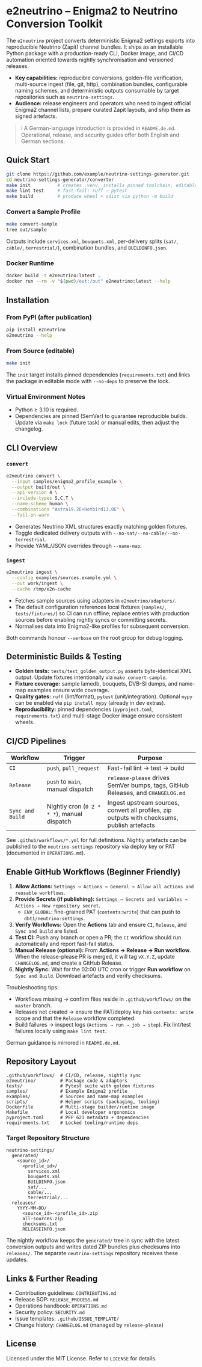 # e2neutrino – Enigma2 to Neutrino Conversion Toolkit

The `e2neutrino` project converts deterministic Enigma2 settings exports into reproducible Neutrino (Zapit) channel bundles. It ships as an installable Python package with a production-ready CLI, Docker image, and CI/CD automation oriented towards nightly synchronisation and versioned releases.

- **Key capabilities:** reproducible conversions, golden-file verification, multi-source ingest (file, git, http), combination bundles, configurable naming schemes, and deterministic outputs consumable by target repositories such as `neutrino-settings`.
- **Audience:** release engineers and operators who need to ingest official Enigma2 channel lists, prepare curated Zapit layouts, and ship them as signed artefacts.

> ℹ️ A German-language introduction is provided in `README.de.md`. Operational, release, and security guides offer both English and German sections.

## Quick Start

```bash
git clone https://github.com/example/neutrino-settings-generator.git
cd neutrino-settings-generator/converter
make init          # creates .venv, installs pinned toolchain, editable package
make lint test     # fast-fail: ruff → pytest
make build         # produce wheel + sdist via python -m build
```

### Convert a Sample Profile

```bash
make convert-sample
tree out/sample
```

Outputs include `services.xml`, `bouquets.xml`, per-delivery splits (`sat/`, `cable/`, `terrestrial/`), combination bundles, and `BUILDINFO.json`.

### Docker Runtime

```bash
docker build -t e2neutrino:latest .
docker run --rm -v "$(pwd)/out:/out" e2neutrino:latest --help
```

## Installation

### From PyPI (after publication)

```bash
pip install e2neutrino
e2neutrino --help
```

### From Source (editable)

```bash
make init
```

The `init` target installs pinned dependencies (`requirements.txt`) and links the package in editable mode with `--no-deps` to preserve the lock.

### Virtual Environment Notes

- Python ≥ 3.10 is required.
- Dependencies are pinned (SemVer) to guarantee reproducible builds. Update via `make lock` (future task) or manual edits, then adjust the changelog.

## CLI Overview

### `convert`

```bash
e2neutrino convert \
  --input samples/enigma2_profile_example \
  --output build/out \
  --api-version 4 \
  --include-types S,C,T \
  --name-scheme human \
  --combinations "Astra19.2E+Hotbird13.0E" \
  --fail-on-warn
```

- Generates Neutrino XML structures exactly matching golden fixtures.
- Toggle dedicated delivery outputs with `--no-sat/--no-cable/--no-terrestrial`.
- Provide YAML/JSON overrides through `--name-map`.

### `ingest`

```bash
e2neutrino ingest \
  --config examples/sources.example.yml \
  --out work/ingest \
  --cache /tmp/e2n-cache
```

- Fetches sample sources using adapters in `e2neutrino/adapters/`.
- The default configuration references local fixtures (`samples/`, `tests/fixtures/`) so CI can run offline; replace entries with production sources before enabling nightly syncs or committing secrets.
- Normalises data into Enigma2-like profiles for subsequent conversion.

Both commands honour `--verbose` on the root group for debug logging.

## Deterministic Builds & Testing

- **Golden tests:** `tests/test_golden_output.py` asserts byte-identical XML output. Update fixtures intentionally via `make convert-sample`.
- **Fixture coverage:** sample lamedb, bouquets, DVB-SI dumps, and name-map examples ensure wide coverage.
- **Quality gates:** `ruff` (lint/format), `pytest` (unit/integration). Optional `mypy` can be enabled via `pip install mypy` (already in dev extras).
- **Reproducibility:** pinned dependencies (`pyproject.toml`, `requirements.txt`) and multi-stage Docker image ensure consistent wheels.

## CI/CD Pipelines

| Workflow | Trigger | Purpose |
|----------|---------|---------|
| `CI` | `push`, `pull_request` | Fast-fail lint → test → build |
| `Release` | `push` to `main`, manual dispatch | `release-please` drives SemVer bumps, tags, GitHub Releases, and `CHANGELOG.md` |
| `Sync and Build` | Nightly cron (`0 2 * * *`), manual dispatch | Ingest upstream sources, convert all profiles, zip outputs with checksums, publish artefacts |

See `.github/workflows/*.yml` for full definitions. Nightly artefacts can be published to the `neutrino-settings` repository via deploy key or PAT (documented in `OPERATIONS.md`).

## Enable GitHub Workflows (Beginner Friendly)

1. **Allow Actions:** `Settings → Actions → General → Allow all actions and reusable workflows`.
2. **Provide Secrets (if publishing):** `Settings → Secrets and variables → Actions → New repository secret`.
   - `ENV_GLOBAL`: fine-grained PAT (`contents:write`) that can push to `dbt1/neutrino-settings`.
3. **Verify Workflows:** Open the **Actions** tab and ensure `CI`, `Release`, and `Sync and Build` are listed.
4. **Test CI:** Push any branch or open a PR; the `CI` workflow should run automatically and report fast-fail status.
5. **Manual Release (optional):** From **Actions → Release → Run workflow**. When the release-please PR is merged, it will tag `vX.Y.Z`, update `CHANGELOG.md`, and create a GitHub Release.
6. **Nightly Sync:** Wait for the 02:00 UTC cron or trigger **Run workflow** on `Sync and Build`. Download artefacts and verify checksums.

Troubleshooting tips:
- Workflows missing → confirm files reside in `.github/workflows/` on the `master` branch.
- Releases not created → ensure the PAT/deploy key has `contents: write` scope and that the `Release` workflow completed.
- Build failures → inspect logs (`Actions → run → job → step`). Fix lint/test failures locally using `make lint test`.

German guidance is mirrored in `README.de.md`.

## Repository Layout

```
.github/workflows/  # CI/CD, release, nightly sync
e2neutrino/         # Package code & adapters
tests/              # Pytest suite with golden fixtures
samples/            # Example Enigma2 profile
examples/           # Sources and name-map examples
scripts/            # Helper scripts (packaging, tooling)
Dockerfile          # Multi-stage builder/runtime image
Makefile            # Local developer ergonomics
pyproject.toml      # PEP 621 metadata + dependencies
requirements.txt    # Locked tooling/runtime deps
```

### Target Repository Structure

```
neutrino-settings/
  generated/
    <source_id>/
      <profile_id>/
        services.xml
        bouquets.xml
        BUILDINFO.json
        sat/...
        cable/...
        terrestrial/...
  releases/
    YYYY-MM-DD/
      <source_id>-<profile_id>.zip
      all-sources.zip
      checksums.txt
      RELEASEINFO.json
```

The nightly workflow keeps the `generated/` tree in sync with the latest conversion outputs and writes dated ZIP bundles plus checksums into `releases/`. The separate `neutrino-settings` repository receives these updates.

## Links & Further Reading

- Contribution guidelines: `CONTRIBUTING.md`
- Release SOP: `RELEASE_PROCESS.md`
- Operations handbook: `OPERATIONS.md`
- Security policy: `SECURITY.md`
- Issue templates: `.github/ISSUE_TEMPLATE/`
- Change history: `CHANGELOG.md` (managed by `release-please`)

## License

Licensed under the MIT License. Refer to `LICENSE` for details.
